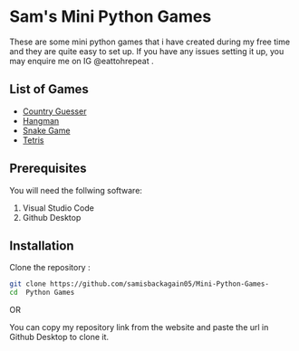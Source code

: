 
# Sam's Mini Python Games

These are some mini python games that i have created during my free time and they are quite easy to set up. If you have any issues setting it up, you may enquire me on IG @eattohrepeat .

## List of Games
- [Country Guesser](./Python%20Games/Country%20Guesser%20Game/README.md)
- [Hangman](./Python%20Games/Hangman/README.md)
- [Snake Game](./Python%20Games/Snake%20Game/README.md)
- [Tetris](./Python%20Games/Tetris/README.md)

## Prerequisites
You will need the follwing software:
1. Visual Studio Code 
2. Github Desktop

## Installation
Clone the repository :

```bash
git clone https://github.com/samisbackagain05/Mini-Python-Games-
cd  Python Games
```

OR 

You can copy my repository link from the website and paste the url in Github Desktop to clone it.

